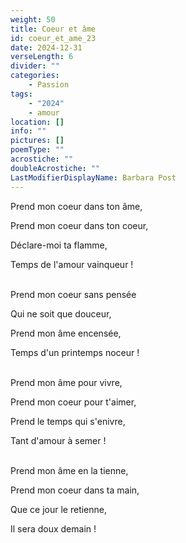 ```yaml
---
weight: 50
title: Coeur et âme
id: coeur_et_ame_23
date: 2024-12-31
verseLength: 6
divider: ""
categories:
    - Passion
tags:
    - "2024"
    - amour
location: []
info: ""
pictures: []
poemType: ""
acrostiche: ""
doubleAcrostiche: ""
LastModifierDisplayName: Barbara Post
---
```

Prend mon coeur dans ton âme,

Prend mon coeur dans ton coeur,

Déclare-moi ta flamme,

Temps de l'amour vainqueur !

 \
Prend mon coeur sans pensée

Qui ne soit que douceur,

Prend mon âme encensée,

Temps d'un printemps noceur !

 \
Prend mon âme pour vivre,

Prend mon coeur pour t'aimer,

Prend le temps qui s'enivre,

Tant d'amour à semer !

 \
Prend mon âme en la tienne,

Prend mon coeur dans ta main,

Que ce jour le retienne,

Il sera doux demain !
